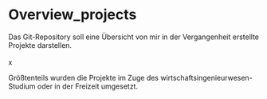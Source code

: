 # Overview_projects

Das Git-Repository soll eine Übersicht von mir in der Vergangenheit erstellte Projekte darstellen.<br><br>x

Größtenteils wurden die Projekte im Zuge des wirtschaftsingenieurwesen-Studium oder in der Freizeit umgesetzt. <br>

